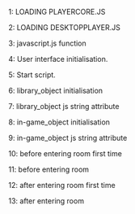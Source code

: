 1: LOADING PLAYERCORE.JS

2: LOADING DESKTOPPLAYER.JS

3: javascript.js function

4: User interface initialisation.

5: Start script.

6: library_object initialisation

7: library_object js string attribute

8: in-game_object initialisation

9: in-game_object js string attribute

10: before entering room first time

11: before entering room

12: after entering room first time

13: after entering room